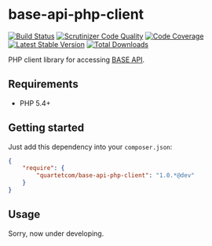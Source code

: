 # base-api-php-client

[![Build Status](https://travis-ci.org/quartetcom/base-api-php-client.svg?branch=master)](https://travis-ci.org/quartetcom/base-api-php-client)
[![Scrutinizer Code Quality](https://scrutinizer-ci.com/g/quartetcom/base-api-php-client/badges/quality-score.png?b=master)](https://scrutinizer-ci.com/g/quartetcom/base-api-php-client/?branch=master)
[![Code Coverage](https://scrutinizer-ci.com/g/quartetcom/base-api-php-client/badges/coverage.png?b=master)](https://scrutinizer-ci.com/g/quartetcom/base-api-php-client/?branch=master)
[![Latest Stable Version](https://poser.pugx.org/quartetcom/base-api-php-client/v/stable.svg)](https://packagist.org/packages/quartetcom/base-api-php-client)
[![Total Downloads](https://poser.pugx.org/quartetcom/base-api-php-client/downloads.svg)](https://packagist.org/packages/quartetcom/base-api-php-client)

PHP client library for accessing [BASE API](https://developers.thebase.in/).

## Requirements

* PHP 5.4+

## Getting started

Just add this dependency into your `composer.json`:

```json
{
    "require": {
        "quartetcom/base-api-php-client": "1.0.*@dev"
    }
}
```

## Usage

Sorry, now under developing.
